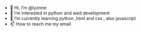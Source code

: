 - 👋 Hi, I’m @lyznne
- 👀 I’m interested in python and wed development 
- 🌱 I’m currently learning python ,html and css , also javascript
- 📫 How to reach me my email 

<!---
lyznne/lyznne is a ✨ special ✨ repository because its `README.md` (this file) appears on your GitHub profile.
You can click the Preview link to take a look at your changes.
--->
